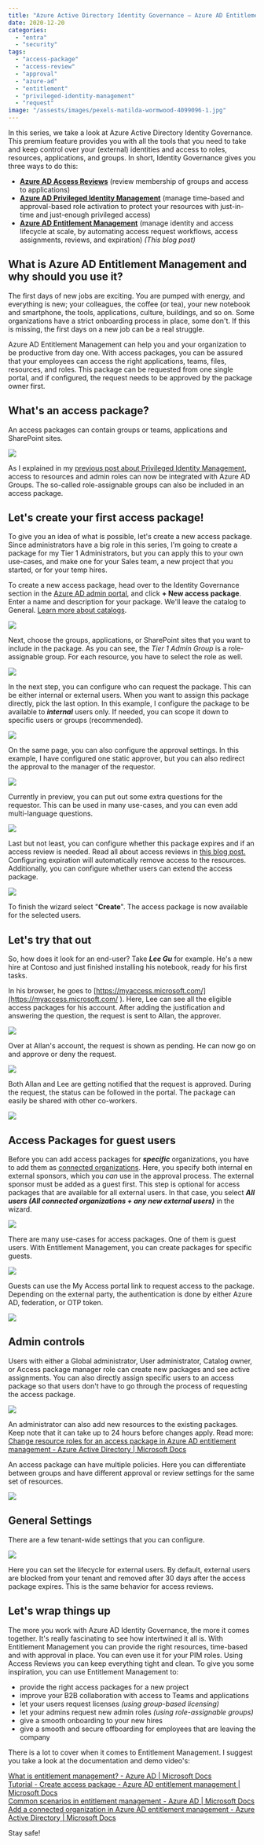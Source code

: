 ```yaml
---
title: "Azure Active Directory Identity Governance – Azure AD Entitlement Management"
date: 2020-12-20
categories: 
  - "entra"
  - "security"
tags: 
  - "access-package"
  - "access-review"
  - "approval"
  - "azure-ad"
  - "entitlement"
  - "privileged-identity-management"
  - "request"
image: "/assests/images/pexels-matilda-wormwood-4099096-1.jpg"
---
```


In this series, we take a look at Azure Active Directory Identity Governance. This premium feature provides you with all the tools that you need to take and keep control over your (external) identities and access to roles, resources, applications, and groups. In short, Identity Governance gives you three ways to do this:

- **[Azure AD Access Reviews](https://janbakker.tech/active-directory-identity-governance-access-reviews/)** (review membership of groups and access to applications)
- **[Azure AD Privileged Identity Management](https://janbakker.tech/active-directory-identity-governance-privileged-identity-management/)** (manage time-based and approval-based role activation to protect your resources with just-in-time and just-enough privileged access) 
- **[Azure AD Entitlement Management](https://janbakker.tech/azure-active-directory-identity-governance-azure-ad-entitlement-management/)** (manage identity and access lifecycle at scale, by automating access request workflows, access assignments, reviews, and expiration) _(This blog post)_

## What is Azure AD Entitlement Management and why should you use it?

The first days of new jobs are exciting. You are pumped with energy, and everything is new; your colleagues, the coffee (or tea), your new notebook and smartphone, the tools, applications, culture, buildings, and so on. Some organizations have a strict onboarding process in place, some don't. If this is missing, the first days on a new job can be a real struggle.

Azure AD Entitlement Management can help you and your organization to be productive from day one. With access packages, you can be assured that your employees can access the right applications, teams, files, resources, and roles. This package can be requested from one single portal, and if configured, the request needs to be approved by the package owner first.

## What's an access package?

An access packages can contain groups or teams, applications and SharePoint sites.

![](/assets/images/image-25.png)

As I explained in my [previous post about Privileged Identity Management](https://janbakker.tech/active-directory-identity-governance-privileged-identity-management/), access to resources and admin roles can now be integrated with Azure AD Groups. The so-called role-assignable groups can also be included in an access package.

## Let's create your first access package!

To give you an idea of what is possible, let's create a new access package. Since administrators have a big role in this series, I'm going to create a package for my Tier 1 Administrators, but you can apply this to your own use-cases, and make one for your Sales team, a new project that you started, or for your temp hires.

To create a new access package, head over to the Identity Governance section in the [Azure AD admin portal](https://portal.azure.com/#blade/Microsoft_AAD_ERM/DashboardBlade/elmEntitlement), and click **\+ New access package**. Enter a name and description for your package. We'll leave the catalog to General. [Learn more about catalogs](https://docs.microsoft.com/en-us/azure/active-directory/governance/entitlement-management-catalog-create).

![](/assets/images/image-26.png)

Next, choose the groups, applications, or SharePoint sites that you want to include in the package. As you can see, the _Tier 1 Admin Group_ is a role-assignable group. For each resource, you have to select the role as well.

![](/assets/images/image-27.png)

In the next step, you can configure who can request the package. This can be either internal or external users. When you want to assign this package directly, pick the last option. In this example, I configure the package to be available to **_internal_** users only. If needed, you can scope it down to specific users or groups (recommended).

![](/assets/images/1967-20-12-2020.png)

On the same page, you can also configure the approval settings. In this example, I have configured one static approver, but you can also redirect the approval to the manager of the requestor.

![](/assets/images/1968-20-12-2020.png)

Currently in preview, you can put out some extra questions for the requestor. This can be used in many use-cases, and you can even add multi-language questions.

![](/assets/images/1969-20-12-2020.png)

Last but not least, you can configure whether this package expires and if an access review is needed. Read all about access reviews in [this blog post](https://janbakker.tech/active-directory-identity-governance-access-reviews/)[.](https://janbakker.tech/active-directory-identity-governance-access-reviews/) Configuring expiration will automatically remove access to the resources. Additionally, you can configure whether users can extend the access package.

![](/assets/images/1970-20-12-2020.png)

To finish the wizard select "**Create**". The access package is now available for the selected users.

## Let's try that out

So, how does it look for an end-user? Take **_Lee Gu_** for example. He's a new hire at Contoso and just finished installing his notebook, ready for his first tasks.

In his browser, he goes to [https://myaccess.microsoft.com/](https://myaccess.microsoft.com/ ). Here, Lee can see all the eligible access packages for his account. After adding the justification and answering the question, the request is sent to Allan, the approver.

![](/assets/images/1981-20-12-2020.png)

Over at Allan's account, the request is shown as pending. He can now go on and approve or deny the request.

![](/assets/images/1977-20-12-2020.png)

Both Allan and Lee are getting notified that the request is approved. During the request, the status can be followed in the portal. The package can easily be shared with other co-workers.

![](/assets/images/image-28.png)

## Access Packages for guest users

Before you can add access packages for **_specific_** organizations, you have to add them as [connected organizations](https://docs.microsoft.com/en-us/azure/active-directory/governance/entitlement-management-organization). Here, you specify both internal en external sponsors, which you _can_ use in the approval process. The external sponsor must be added as a guest first. This step is optional for access packages that are available for all external users. In that case, you select **_All users (All connected organizations + any new external users)_** in the wizard.

![](/assets/images/image-32.png)

There are many use-cases for access packages. One of them is guest users. With Entitlement Management, you can create packages for specific guests.

![](/assets/images/image-31.png)

Guests can use the My Access portal link to request access to the package. Depending on the external party, the authentication is done by either Azure AD, federation, or OTP token.

![](/assets/images/image-34.png)

## Admin controls

Users with either a Global administrator, User administrator, Catalog owner, or Access package manager role can create new packages and see active assignments. You can also directly assign specific users to an access package so that users don't have to go through the process of requesting the access package.

![](/assets/images/image-29.png)

An administrator can also add new resources to the existing packages. Keep note that it can take up to 24 hours before changes apply. Read more: [Change resource roles for an access package in Azure AD entitlement management - Azure Active Directory | Microsoft Docs](https://docs.microsoft.com/en-us/azure/active-directory/governance/entitlement-management-access-package-resources#when-changes-are-applied)

An access package can have multiple policies. Here you can differentiate between groups and have different approval or review settings for the same set of resources.

![](/assets/images/image-30.png)

## General Settings

There are a few tenant-wide settings that you can configure.

![](/assets/images/image-35.png)

Here you can set the lifecycle for external users. By default, external users are blocked from your tenant and removed after 30 days after the access package expires. This is the same behavior for access reviews.

## Let's wrap things up

The more you work with Azure AD Identity Governance, the more it comes together. It's really fascinating to see how intertwined it all is. With Entitlement Management you can provide the right resources, time-based and with approval in place. You can even use it for your PIM roles. Using Access Reviews you can keep everything tight and clean. To give you some inspiration, you can use Entitlement Management to:

- provide the right access packages for a new project
- improve your B2B collaboration with access to Teams and applications
- let your users request licenses _(using group-based licensing)_
- let your admins request new admin roles _(using role-assignable groups)_
- give a smooth onboarding to your new hires
- give a smooth and secure offboarding for employees that are leaving the company

There is a lot to cover when it comes to Entitlement Management. I suggest you take a look at the documentation and demo video's:

[What is entitlement management? - Azure AD | Microsoft Docs](https://docs.microsoft.com/en-us/azure/active-directory/governance/entitlement-management-overview)  
[Tutorial - Create access package - Azure AD entitlement management | Microsoft Docs](https://docs.microsoft.com/en-us/azure/active-directory/governance/entitlement-management-access-package-first)  
[Common scenarios in entitlement management - Azure AD | Microsoft Docs](https://docs.microsoft.com/en-us/azure/active-directory/governance/entitlement-management-scenarios)  
[Add a connected organization in Azure AD entitlement management - Azure Active Directory | Microsoft Docs](https://docs.microsoft.com/en-us/azure/active-directory/governance/entitlement-management-organization)

Stay safe!
